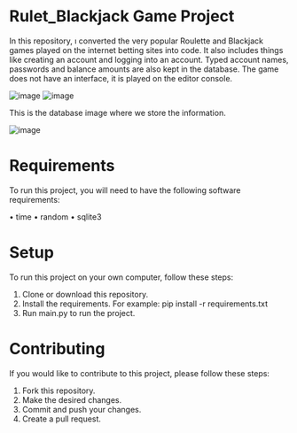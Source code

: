 # Rulet_Blackjack Game Project
In this repository, ı converted the very popular Roulette and Blackjack games played on the internet betting sites into code. It also includes things like creating an account and logging into an account. Typed account names, passwords and balance amounts are also kept in the database.
The game does not have an interface, it is played on the editor console.

![image](https://user-images.githubusercontent.com/92020160/189939645-91336017-06db-4e23-9ae7-aac6bb3c9782.png)
![image](https://user-images.githubusercontent.com/92020160/190082241-cb06a36d-b281-4e31-9ff9-cff4d239d11b.png)

This is the database image where we store the information.

![image](https://user-images.githubusercontent.com/92020160/190082581-67bba030-bab4-4aac-90c6-f315193c9c4b.png)

# Requirements
To run this project, you will need to have the following software requirements:

• time
• random
• sqlite3

# Setup
To run this project on your own computer, follow these steps:

1. Clone or download this repository.
2. Install the requirements. For example: pip install -r requirements.txt
3. Run main.py to run the project.

# Contributing
If you would like to contribute to this project, please follow these steps:

1. Fork this repository.
2. Make the desired changes.
3. Commit and push your changes.
4. Create a pull request.
